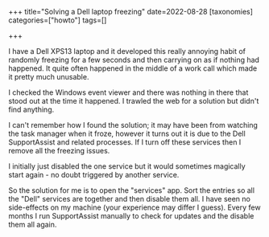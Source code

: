 +++
title="Solving a Dell laptop freezing"
date=2022-08-28
[taxonomies]
categories=["howto"]
tags=[]

+++

I have a Dell XPS13 laptop and it developed this really annoying habit of randomly freezing for a few seconds and then carrying on as if nothing had happened. It quite often happened in the middle of a work call which made it pretty much unusable.

<!-- more -->

I checked the Windows event viewer and there was nothing in there that stood out at the time it happened. I trawled the web for a solution but didn't find anything.

I can't remember how I found the solution; it may have been from watching the task manager when it froze, however it turns out it is due to the Dell SupportAssist and related processes. If I turn off these services then I remove all the freezing issues.

I initially just disabled the one service but it would sometimes magically start again - no doubt triggered by another service.

So the solution for me is to open the "services" app. Sort the entries so all the "Dell" services are together and then disable them all. I have seen no side-effects on my machine (your experience may differ I guess). Every few months I run SupportAssist manually to check for updates and the disable them all again.

